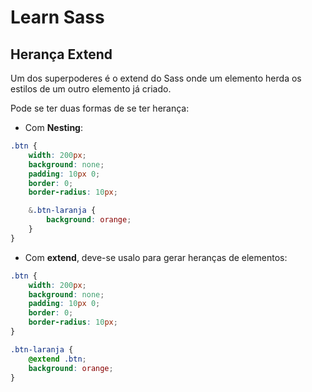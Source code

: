 # Learn Sass


## Herança Extend
Um dos superpoderes é o extend do Sass onde um elemento herda os estilos de um outro elemento já criado. 

Pode se ter duas formas de se ter herança:

- Com **Nesting**:
```scss
.btn {
	width: 200px;
	background: none;
	padding: 10px 0;
	border: 0;
	border-radius: 10px;

	&.btn-laranja {
		background: orange;
	}
}
```

- Com **extend**, deve-se usalo para gerar heranças de elementos:
```scss
.btn {
	width: 200px;
	background: none;
	padding: 10px 0;
	border: 0;
	border-radius: 10px;
}

.btn-laranja {
	@extend .btn;
	background: orange;
}
```